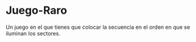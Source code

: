 # Juego-Raro
Un juego en el que tienes que colocar la secuencia en el orden en que se iluminan los sectores.
